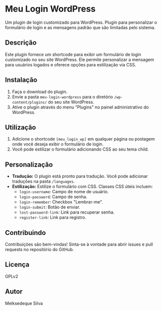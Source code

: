 # Meu Login WordPress

Um plugin de login customizado para WordPress.
Plugin para personalizar o formulário de login e as mensagens padrão que são limitadas pelo sistema.

## Descrição

Este plugin fornece um shortcode para exibir um formulário de login customizado no seu site WordPress.  Ele permite personalizar a mensagem para usuários logados e oferece opções para estilização via CSS.

## Instalação

1. Faça o download do plugin.
2. Envie a pasta `meu-login-wordpress` para o diretório `/wp-content/plugins/` do seu site WordPress.
3. Ative o plugin através do menu "Plugins" no painel administrativo do WordPress.

## Utilização

1. Adicione o shortcode `[meu_login_wp]` em qualquer página ou postagem onde você deseja exibir o formulário de login.
2. Você pode estilizar o formulário adicionando CSS ao seu tema child.

## Personalização

* **Tradução:** O plugin está pronto para tradução.  Você pode adicionar traduções na pasta `/languages`.
* **Estilização:**  Estilize o formulário com CSS.  Classes CSS úteis incluem:
    * `login-username`: Campo de nome de usuário.
    * `login-password`: Campo de senha.
    * `login-remember`: Checkbox "Lembrar-me".
    * `login-submit`: Botão de enviar.
    * `lost-password-link`: Link para recuperar senha.
    * `register-link`: Link para registro.

## Contribuindo

Contribuições são bem-vindas! Sinta-se à vontade para abrir issues e pull requests no repositório do GitHub.

## Licença

GPLv2

## Autor

Melksedeque Silva